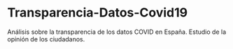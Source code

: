 # Transparencia-Datos-Covid19
Análisis sobre la transparencia de los datos COVID en España. Estudio de la opinión de los ciudadanos.
